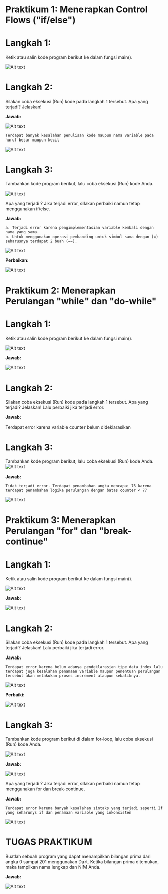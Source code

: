 # Praktikum 1: Menerapkan Control Flows ("if/else")

# Langkah 1:

Ketik atau salin kode program berikut ke dalam fungsi main().

![Alt text](image.png)

# Langkah 2:

Silakan coba eksekusi (Run) kode pada langkah 1 tersebut. Apa yang terjadi? Jelaskan!

<b>Jawab:</b>

![Alt text](image-4.png)

    Terdapat banyak kesalahan penulisan kode maupun nama variable pada huruf besar maupun kecil

![Alt text](image-5.png)

# Langkah 3:

Tambahkan kode program berikut, lalu coba eksekusi (Run) kode Anda.


![Alt text](image-6.png)


Apa yang terjadi ? Jika terjadi error, silakan perbaiki namun tetap menggunakan if/else.

<b>Jawab:</b>

    a. Terjadi error karena pengimplementasian variable kembali dengan nama yang sama.
    b. Untuk menggunakan operasi pembanding untuk simbol sama dengan (=) seharusnya terdapat 2 buah (==).

![Alt text](image-8.png)

<b>Perbaikan:</b>

![Alt text](image-7.png)

# Praktikum 2: Menerapkan Perulangan "while" dan "do-while"

# Langkah 1:

Ketik atau salin kode program berikut ke dalam fungsi main().


![Alt text](image-1.png)


<b>Jawab:</b>

![Alt text](image-2.png)

# Langkah 2:

Silakan coba eksekusi (Run) kode pada langkah 1 tersebut. Apa yang terjadi? Jelaskan! Lalu perbaiki jika terjadi error.

<b>Jawab:</b>

Terdapat error karena variable counter belum dideklarasikan

# Langkah 3:

Tambahkan kode program berikut, lalu coba eksekusi (Run) kode Anda.
![Alt text](image-3.png)

<b>Jawab:</b>

    Tidak terjadi error. Terdapat penambahan angka mencapai 76 karena terdapat penambahan logika perulangan dengan batas counter < 77

![Alt text](image-9.png)

# Praktikum 3: Menerapkan Perulangan "for" dan "break-continue"

# Langkah 1:

Ketik atau salin kode program berikut ke dalam fungsi main().

![Alt text](image-10.png)

<b>Jawab:</b>

![Alt text](image-13.png)

# Langkah 2:

Silakan coba eksekusi (Run) kode pada langkah 1 tersebut. Apa yang terjadi? Jelaskan! Lalu perbaiki jika terjadi error.

<b>Jawab:</b>

    Terdapat error karena belum adanya pendeklarasian tipe data index lalu terdapat juga kesalahan penamaan variable maupun penentuan perulangan tersebut akan melakukan proses increment ataupun sebaliknya.

![Alt text](image-12.png)

<b> Perbaiki:</b>

![Alt text](image-14.png)

# Langkah 3:

Tambahkan kode program berikut di dalam for-loop, lalu coba eksekusi (Run) kode Anda.

![Alt text](image-11.png)

<b>Jawab:</b>

![Alt text](image-15.png)

Apa yang terjadi ? Jika terjadi error, silakan perbaiki namun tetap menggunakan for dan break-continue.

<b>Jawab:</b>

    Terdapat error karena banyak kesalahan sintaks yang terjadi seperti If yang seharunys if dan penamaan variable yang inkonsisten

![Alt text](image-16.png)

# TUGAS PRAKTIKUM

Buatlah sebuah program yang dapat menampilkan bilangan prima dari angka 0 sampai 201 menggunakan Dart. Ketika bilangan prima ditemukan, maka tampilkan nama lengkap dan NIM Anda.

<b>Jawab:</b>

![Alt text](image-17.png)
